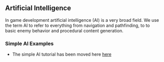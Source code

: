 


## Artificial Intelligence




In game development artificial intelligence (AI) is a very broad field. We use the term AI to refer to everything from navigation and pathfinding, to to basic enemy behavior and procedural content generation. 


### Simple AI Examples



*    The simple AI tutorial has been moved here [here ](https://github.com/zeroengineteam/ZeroDocs/blob/master/zero_editor_documentation/Tutorials/AI/SimpleAi.markdown)

 

 